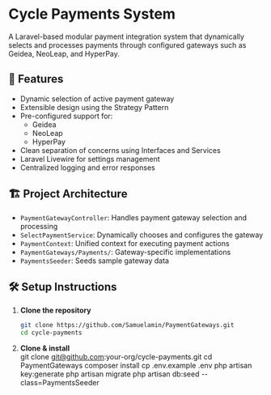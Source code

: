# Cycle Payments System

A Laravel-based modular payment integration system that dynamically selects and processes payments through configured gateways such as Geidea, NeoLeap, and HyperPay.

## 🚀 Features

- Dynamic selection of active payment gateway
- Extensible design using the Strategy Pattern
- Pre-configured support for:
  - Geidea
  - NeoLeap
  - HyperPay
- Clean separation of concerns using Interfaces and Services
- Laravel Livewire for settings management
- Centralized logging and error responses

## 🏗️ Project Architecture
- `PaymentGatewayController`: Handles payment gateway selection and processing
- `SelectPaymentService`: Dynamically chooses and configures the gateway
- `PaymentContext`: Unified context for executing payment actions
- `PaymentGateways/Payments/`: Gateway-specific implementations
- `PaymentsSeeder`: Seeds sample gateway data


## 🛠️ Setup Instructions
1. **Clone the repository**
   ```bash
   git clone https://github.com/Samuelamin/PaymentGateways.git
   cd cycle-payments
2. **Clone & install**  
   git clone git@github.com:your-org/cycle-payments.git
   cd PaymentGateways
   composer install
   cp .env.example .env
   php artisan key:generate
   php artisan migrate
   php artisan db:seed --class=PaymentsSeeder


